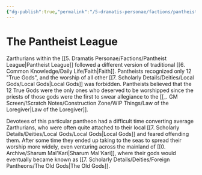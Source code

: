 ```yaml
---
{"dg-publish":true,"permalink":"/5-dramatis-personae/factions/pantheist-league/","noteIcon":""}
---
```


# The Pantheist League

Zarthurians within the [[5. Dramatis Personae/Factions/Pantheist League\|Pantheist League]] followed a different version of traditional [[6. Common Knowledge/Daily Life/Faith\|Faith]]. Pantheists recognized only 12 "True Gods", and the worship of all other [[7. Scholarly Details/Deities/Local Gods/Local Gods\|Local Gods]] was forbidden. Pantheists believed that the 12 True Gods were the only ones who deserved to be worshipped since the priests of those gods were the first to swear allegiance to the [[_. GM Screen/!Scratch Notes/Construction Zone/WIP Things/Law of the Loregiver\|Law of the Loregiver]]. 

Devotees of this particular pantheon had a difficult time converting average Zarthurians, who were often quite attached to their local [[7. Scholarly Details/Deities/Local Gods/Local Gods\|Local Gods]] and feared offending them. After some time they ended up taking to the seas to spread their worship more widely, even venturing across the mainland of [[0. Archive/Sharum Mal'Kari\|Sharum Mal'Kari]], where their gods would eventually became known as [[7. Scholarly Details/Deities/Foreign Pantheons/The Old Gods\|The Old Gods]]. 
